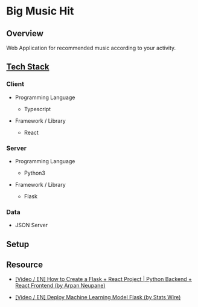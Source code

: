 # Big Music Hit

## Overview

Web Application for recommended music according to your activity.

## [Tech Stack](https://stackshare.io/lebrancconvas/big-music-hit)

### Client

- Programming Language
  - Typescript
  
- Framework / Library
  - React

### Server

- Programming Language
  - Python3
  
- Framework / Library
  - Flask
  
### Data

- JSON Server

## Setup

## Resource

- [[Video / EN] How to Create a Flask + React Project | Python Backend + React Frontend (by Arpan Neupane)](https://www.youtube.com/watch?v=7LNl2JlZKHA)

- [[Video / EN] Deploy Machine Learning Model Flask (by Stats Wire)](https://www.youtube.com/watch?v=MxJnR1DMmsY)
